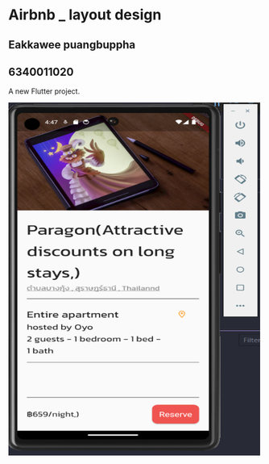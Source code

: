 # Airbnb _ layout design
## Eakkawee puangbuppha
## 6340011020
A new Flutter project.


<img src="assets/images/Screenshot_moblie.png" width="500" height="700"> 

